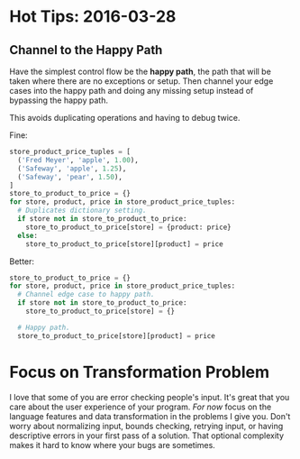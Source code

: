 # Hot Tips: 2016-03-28
## Channel to the Happy Path
Have the simplest control flow be the **happy path**, the path that will be taken where there are no exceptions or setup.
Then channel your edge cases into the happy path and doing any missing setup instead of bypassing the happy path.

This avoids duplicating operations and having to debug twice.

Fine:
```python
store_product_price_tuples = [
  ('Fred Meyer', 'apple', 1.00),
  ('Safeway', 'apple', 1.25),
  ('Safeway', 'pear', 1.50),
]
store_to_product_to_price = {}
for store, product, price in store_product_price_tuples:
  # Duplicates dictionary setting.
  if store not in store_to_product_to_price:
    store_to_product_to_price[store] = {product: price}
  else:
    store_to_product_to_price[store][product] = price
```

Better:
```python
store_to_product_to_price = {}
for store, product, price in store_product_price_tuples:
  # Channel edge case to happy path.
  if store not in store_to_product_to_price:
    store_to_product_to_price[store] = {}

  # Happy path.
  store_to_product_to_price[store][product] = price
```

# Focus on Transformation Problem
I love that some of you are error checking people's input.
It's great that you care about the user experience of your program.
_For now_ focus on the language features and data transformation in the problems I give you.
Don't worry about normalizing input, bounds checking, retrying input, or having descriptive errors in your first pass of a solution.
That optional complexity makes it hard to know where your bugs are sometimes.
